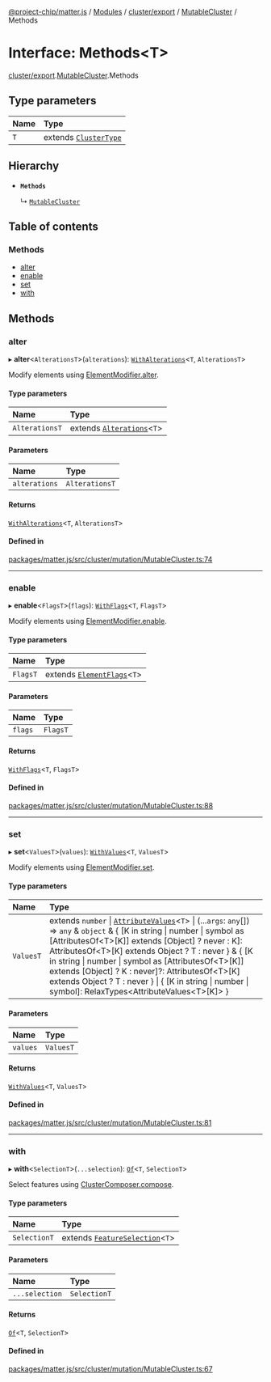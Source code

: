 [@project-chip/matter.js](../README.md) / [Modules](../modules.md) / [cluster/export](../modules/cluster_export.md) / [MutableCluster](../modules/cluster_export.MutableCluster.md) / Methods

# Interface: Methods\<T\>

[cluster/export](../modules/cluster_export.md).[MutableCluster](../modules/cluster_export.MutableCluster.md).Methods

## Type parameters

| Name | Type |
| :------ | :------ |
| `T` | extends [`ClusterType`](cluster_export.ClusterType-1.md) |

## Hierarchy

- **`Methods`**

  ↳ [`MutableCluster`](cluster_export.MutableCluster-1.md)

## Table of contents

### Methods

- [alter](cluster_export.MutableCluster.Methods.md#alter)
- [enable](cluster_export.MutableCluster.Methods.md#enable)
- [set](cluster_export.MutableCluster.Methods.md#set)
- [with](cluster_export.MutableCluster.Methods.md#with)

## Methods

### alter

▸ **alter**\<`AlterationsT`\>(`alterations`): [`WithAlterations`](../modules/cluster_export.ElementModifier.md#withalterations)\<`T`, `AlterationsT`\>

Modify elements using [ElementModifier.alter](../classes/cluster_export.ElementModifier-1.md#alter).

#### Type parameters

| Name | Type |
| :------ | :------ |
| `AlterationsT` | extends [`Alterations`](../modules/cluster_export.ElementModifier.md#alterations)\<`T`\> |

#### Parameters

| Name | Type |
| :------ | :------ |
| `alterations` | `AlterationsT` |

#### Returns

[`WithAlterations`](../modules/cluster_export.ElementModifier.md#withalterations)\<`T`, `AlterationsT`\>

#### Defined in

[packages/matter.js/src/cluster/mutation/MutableCluster.ts:74](https://github.com/project-chip/matter.js/blob/558e12c94a201592c28c7bc0743705360b3e5ca6/packages/matter.js/src/cluster/mutation/MutableCluster.ts#L74)

___

### enable

▸ **enable**\<`FlagsT`\>(`flags`): [`WithFlags`](../modules/cluster_export.ElementModifier.md#withflags)\<`T`, `FlagsT`\>

Modify elements using [ElementModifier.enable](../classes/cluster_export.ElementModifier-1.md#enable).

#### Type parameters

| Name | Type |
| :------ | :------ |
| `FlagsT` | extends [`ElementFlags`](../modules/cluster_export.ElementModifier.md#elementflags)\<`T`\> |

#### Parameters

| Name | Type |
| :------ | :------ |
| `flags` | `FlagsT` |

#### Returns

[`WithFlags`](../modules/cluster_export.ElementModifier.md#withflags)\<`T`, `FlagsT`\>

#### Defined in

[packages/matter.js/src/cluster/mutation/MutableCluster.ts:88](https://github.com/project-chip/matter.js/blob/558e12c94a201592c28c7bc0743705360b3e5ca6/packages/matter.js/src/cluster/mutation/MutableCluster.ts#L88)

___

### set

▸ **set**\<`ValuesT`\>(`values`): [`WithValues`](../modules/cluster_export.ElementModifier.md#withvalues)\<`T`, `ValuesT`\>

Modify elements using [ElementModifier.set](../classes/cluster_export.ElementModifier-1.md#set).

#### Type parameters

| Name | Type |
| :------ | :------ |
| `ValuesT` | extends `number` \| [`AttributeValues`](../modules/cluster_export.ClusterType.md#attributevalues)\<`T`\> \| (...`args`: `any`[]) => `any` & `object` & \{ [K in string \| number \| symbol as [AttributesOf\<T\>[K]] extends [Object] ? never : K]: AttributesOf\<T\>[K] extends Object ? T : never } & \{ [K in string \| number \| symbol as [AttributesOf\<T\>[K]] extends [Object] ? K : never]?: AttributesOf\<T\>[K] extends Object ? T : never } \| \{ [K in string \| number \| symbol]: RelaxTypes\<AttributeValues\<T\>[K]\> } |

#### Parameters

| Name | Type |
| :------ | :------ |
| `values` | `ValuesT` |

#### Returns

[`WithValues`](../modules/cluster_export.ElementModifier.md#withvalues)\<`T`, `ValuesT`\>

#### Defined in

[packages/matter.js/src/cluster/mutation/MutableCluster.ts:81](https://github.com/project-chip/matter.js/blob/558e12c94a201592c28c7bc0743705360b3e5ca6/packages/matter.js/src/cluster/mutation/MutableCluster.ts#L81)

___

### with

▸ **with**\<`SelectionT`\>(`...selection`): [`Of`](../modules/cluster_export.ClusterComposer.md#of)\<`T`, `SelectionT`\>

Select features using [ClusterComposer.compose](../classes/cluster_export.ClusterComposer-1.md#compose).

#### Type parameters

| Name | Type |
| :------ | :------ |
| `SelectionT` | extends [`FeatureSelection`](../modules/cluster_export.ClusterComposer.md#featureselection)\<`T`\> |

#### Parameters

| Name | Type |
| :------ | :------ |
| `...selection` | `SelectionT` |

#### Returns

[`Of`](../modules/cluster_export.ClusterComposer.md#of)\<`T`, `SelectionT`\>

#### Defined in

[packages/matter.js/src/cluster/mutation/MutableCluster.ts:67](https://github.com/project-chip/matter.js/blob/558e12c94a201592c28c7bc0743705360b3e5ca6/packages/matter.js/src/cluster/mutation/MutableCluster.ts#L67)
